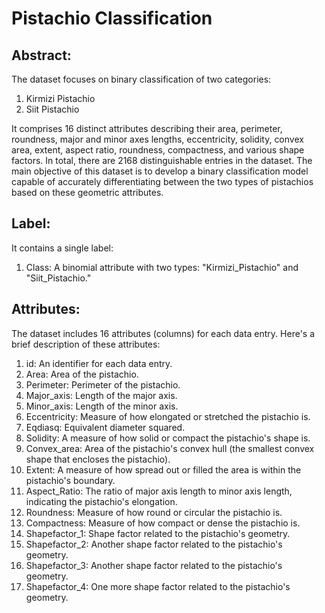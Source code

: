 # Pistachio Classification

## Abstract:
The dataset focuses on binary classification of two categories:

1. Kirmizi Pistachio
2. Siit Pistachio

It comprises 16 distinct attributes describing their area, perimeter, roundness, major and minor axes lengths, eccentricity, solidity, convex area, extent, aspect ratio, roundness, compactness, and various shape factors. In total, there are 2168 distinguishable entries in the dataset. The main objective of this dataset is to develop a binary classification model capable of accurately differentiating between the two types of pistachios based on these geometric attributes.

## Label:
It contains a single label:

1. Class: A binomial attribute with two types: "Kirmizi_Pistachio" and "Siit_Pistachio."

## Attributes:

The dataset includes 16 attributes (columns) for each data entry. Here's a brief description of these attributes:

1. id: An identifier for each data entry.
2. Area: Area of the pistachio.
3. Perimeter: Perimeter of the pistachio.
4. Major_axis: Length of the major axis.
5. Minor_axis: Length of the minor axis.
6. Eccentricity: Measure of how elongated or stretched the pistachio is.
7. Eqdiasq: Equivalent diameter squared.
8. Solidity: A measure of how solid or compact the pistachio's shape is.
9. Convex_area: Area of the pistachio's convex hull (the smallest convex shape that encloses the pistachio).
10. Extent: A measure of how spread out or filled the area is within the pistachio's boundary.
11. Aspect_Ratio: The ratio of major axis length to minor axis length, indicating the pistachio's elongation.
12. Roundness: Measure of how round or circular the pistachio is.
13. Compactness: Measure of how compact or dense the pistachio is.
14. Shapefactor_1: Shape factor related to the pistachio's geometry.
15. Shapefactor_2: Another shape factor related to the pistachio's geometry.
16. Shapefactor_3: Another shape factor related to the pistachio's geometry.
17. Shapefactor_4: One more shape factor related to the pistachio's geometry.
